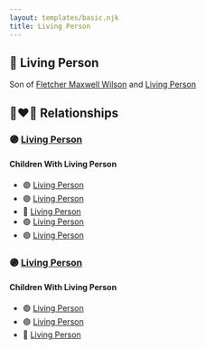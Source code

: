 ```yaml
---
layout: templates/basic.njk
title: Living Person
---
```

## 🔵 Living Person

Son of [Fletcher Maxwell Wilson](/people/3/32597724) and [Living Person](/people/1/1324224)

## 👩‍❤️‍👨 Relationships

### 🟣 [Living Person](/people/8/88617856)

#### Children With Living Person
* 🟣 [Living Person](/people/4/49195211)
* 🟣 [Living Person](/people/5/54804204)
* 🔵 [Living Person](/people/7/72785160)
* 🟣 [Living Person](/people/8/8322480)
* 🟣 [Living Person](/people/4/44584454)
### 🟣 [Living Person](/people/2/25459314)

#### Children With Living Person
* 🟣 [Living Person](/people/4/4830818)
* 🟣 [Living Person](/people/3/32879973)
* 🔵 [Living Person](/people/3/34424064)